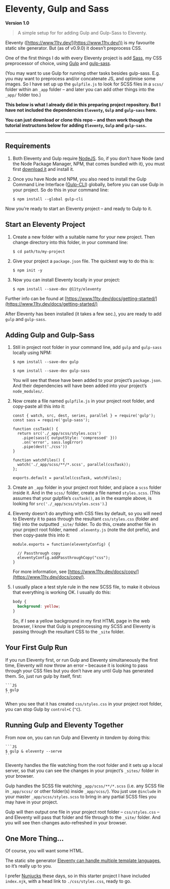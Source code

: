 # Eleventy, Gulp and Sass

**Version 1.0**

> A simple setup for for adding Gulp and Gulp-Sass to Eleventy.

Eleventy ([https://www.11ty.dev/](https://www.11ty.dev/)) is my favourite static site generator. But (as of v0.9.0) it doesn’t preprocess CSS.

One of the first things I do with every Eleventy project is add [Sass](https://sass-lang.com/), my CSS preprocessor of choice, using [Gulp](https://gulpjs.com/) and [gulp-sass](https://www.npmjs.com/package/gulp-sass).

(You may want to use Gulp for running other tasks besides gulp-sass. E.g. you may want to preprocess and/or concatenate JS, and optimise some images. So I have set up up the `gulpfile.js` to look for SCSS files in a `scss/` folder within an `_app` folder – and later you can add other things into the `_app/` folder too.)

**This below is what I already did in this preparing project repository. But I have not included the dependencies `Eleventy`, `Gulp` and `gulp-sass` here.**

**You can just download or clone this repo – and then work though the tutorial instructons below for adding `Eleventy`, `Gulp` and `gulp-sass`.**

---

## Requirements

1. Both Eleventy and Gulp require [NodeJS](https://nodejs.org/en/). So, if you don’t have Node (and the Node Package Manager, NPM, that comes bundled with it), you must first [download it](https://nodejs.org/en/download/) and install it.

2. Once you have Node and NPM, you also need to install the Gulp Command Line Interface ([Gulp-CLI](https://gulpjs.com/docs/en/getting-started/quick-start)) globally, before you can use Gulp in your project. So do this in your command line:

    ```JS
    $ npm install --global gulp-cli
    ```

Now you’re ready to start an Eleventy project – and ready to Gulp to it.

## Start an Eleventy Project

1. Create a new folder with a suitable name for your new project. Then change directory into this folder, in your command line:

    ```JS
    $ cd path/to/my-project
    ```

2. Give your project a `package.json` file. The quickest way to do this is:

    ```JS
    $ npm init -y
    ```

3. Now you can install Eleventy locally in your project:

    ```JS
    $ npm install --save-dev @11ty/eleventy
    ```

Further info can be found at [https://www.11ty.dev/docs/getting-started/](https://www.11ty.dev/docs/getting-started/)

After Eleventy has been installed (it takes a few sec.), you are ready to add `gulp` and `gulp-sass`.

## Adding Gulp and Gulp-Sass

1. Still in project root folder in your command line, add `gulp` and `gulp-sass` locally using NPM:

    ```JS
    $ npm install --save-dev gulp

    $ npm install --save-dev gulp-sass
    ```

    You will see that these have been added to your project’s `package.json`. And their dependencies will have been added into your project’s `node_modules/`.

2. Now create a file named `gulpfile.js` in your project root folder, and copy-paste all this into it:

    ```JS
    const { watch, src, dest, series, parallel } = require('gulp');
    const sass = require('gulp-sass');

    function cssTask() {
      return src('./_app/scss/styles.scss')
        .pipe(sass({ outputStyle: 'compressed' }))
        .on('error', sass.logError)
        .pipe(dest('./css'))
    }

    function watchFiles() {
      watch('./_app/scss/**/*.scss', parallel(cssTask));
    };

    exports.default = parallel(cssTask, watchFiles);
    ```

3. Create an `_app` folder in your project root folder, and place a `scss` folder inside it. And in the `scss/` folder, create a file named `styles.scss`. (This assumes that your gulpfile’s `cssTask()`, as in the example above, is looking for `src('./_app/scss/styles.scss')`.)

4. Eleventy doesn’t do anything with CSS files by default, so you will need to Eleventy it to pass through the resultant `css/styles.css` (folder and file) into the outputted  `_site/` folder. To do this, create another file in your project root folder, named `.eleventy.js` (note the dot prefix), and then copy-paste this into it:

    ```JS
    module.exports = function(eleventyConfig) {

      // Passthrough copy
      eleventyConfig.addPassthroughCopy("css");
    }
    ```

    For more information, see [https://www.11ty.dev/docs/copy/](https://www.11ty.dev/docs/copy/).

5. I usually place a test style rule in the new SCSS file, to make it obvious that everything is working OK. I usually do this:

    ```SCSS
    body {
      background: yellow;
    }
    ```

    So, if I see a yellow background in my first HTML page in the web browser, I know that Gulp is preprocessing my SCSS and Eleventy is passing through the resultant CSS to the `_site` folder.

## Your First Gulp Run

If you run Eleventy first, or run Gulp and Eleventy simultaneously the first time, Eleventy will now throw an error – because it is looking to pass through  your CSS files but you don’t have any until Gulp has generated them. So, just run gulp by itself, first:

    ```JS
    $ gulp
    ```

When you see that it has created `css/styles.css` in your project root folder, you can stop Gulp by `control+C` (`^C`).

## Running Gulp and Eleventy Together

From now on, you can run Gulp and Eleventy _in tandem_ by doing this:

    ```JS
    $ gulp & eleventy --serve
    ```

Eleventy handles the file watching from the root folder and it sets up a local server, so that you can see the changes in your project’s `_sites/` folder in your browser.

Gulp handles the SCSS file watching `_app/scss/**/*.scss` (i.e. any SCSS file in `_app/scss/` or other folder(s) inside `_app/scss/`). You just use `@include` in your master `_app/scss/styles.scss` to bring in any partial SCSS files you may have in your project.

Gulp will then output one file in your project root folder – `css/styles.css` – and Eleventy will pass that folder and file through to the `_site/` folder. And you will see then changes auto-refreshed in your browser.

## One More Thing...

Of course, you will want some HTML.

The static site generator [Eleventy can handle multiple template languages](https://www.11ty.dev/docs/), so it’s really up to you.

I prefer [Nunjucks](https://mozilla.github.io/nunjucks/) these days, so in this starter project I have included `index.njk`, with a head link to `./css/styles.css`, ready to go.

